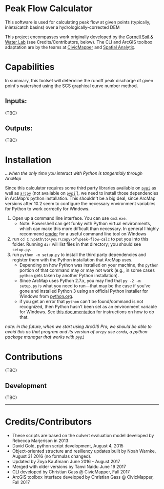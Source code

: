 # Peak Flow Calculator

This software is used for calculating peak flow at given points (typically, inlets/catch basins) over a hydrologically-corrected DEM

This project encompasses work originally developed by the [Cornell Soil & Water Lab](http://soilandwater.bee.cornell.edu/) (see Credits/Contributors, below). The CLI and ArcGIS toolbox adaptation are by the teams at [CivicMapper](http://www.civicmapper.com) and [Spatial Analytix](http://www.spatialanalytixllc.com).

# Capabilities

In summary, this toolset will determine the runoff peak discharge of given point's watershed using the SCS graphical curve number method.

## Inputs:

(TBC)

## Outputs:

(TBC)
    
# Installation

*...when the only time you interact with Python is tangentialy through ArcMap*

Since this calculator requires some third party libraries available on [`pypi`](https://pypi.python.org/pypi) as well as [`arcpy`](http://desktop.arcgis.com/en/arcmap/latest/analyze/arcpy/what-is-arcpy-.htm) (not available on [`pypi`](https://pypi.python.org/pypi)`), we need to install those dependencies in ArcMap's python installation. This shouldn't be a big deal, since ArcMap versions after 10.2 seem to configure the necessary environment variables for Python to work correctly for Windows.

1. Open up a command line interface. You can use `cmd.exe`.
    * Note: Powershell can get funky with Python virtual environments, which can make this more difficult than necessary. In general I highly recommend [cmder](http://cmder.net/) for a useful command line tool on Windows
1. run `cd C:\path\to\your\copy\of\peak-flow-calc` to put you into this folder. Running `dir` will list files in that directory; you should see `setup.py`.
1. run `python -m setup.py` to install the third party dependencies and register them with the Python installation that ArcMap uses. 
    * Depending on how Python was installed on your machine, the `python` portion of that command may or may not work (e.g., in some cases `python` gets taken by another Python installation). 
    * Since ArcMap uses Python 2.7.x, you may find that `py -2 -m setup.py` is what you need to run&mdash;that may be the case if you've gone and installed Python 3 using an official Python installer for Windows from [python.org](https://www.python.org/).
    * if you get an error that `python` can't be found/command is not recognized, then Python hasn't been set as an environment variable for Windows. See [this documentation](https://docs.python.org/2/using/windows.html#excursus-setting-environment-variables) for instructions on how to do that.

*note: in the future, when we start using ArcGIS Pro, we should be able to avoid this as that program and its version of `arcpy` use `conda`, a python package manager that works with `pypi`*

# Contributions

(TBC)

## Development

(TBC)

---
# Credits/Contributors

* These scripts are based on the culvert evaluation model developed by Rebecca Marjerison in 2013
* David Gold, python script development, August 4, 2015
* Object-oriented structure and resiliency updates built by Noah Warnke, August 31 2016 (no formulas changed).
* Updated by Zoya Kaufmann June 2016 - August 2017
* Merged with older versions by Tanvi Naidu June 19 2017
* CLI developed by Christian Gass @ CivicMapper, Fall 2017
* ArcGIS toolbox interface developed by Christian Gass @ CivicMapper, Fall 2017